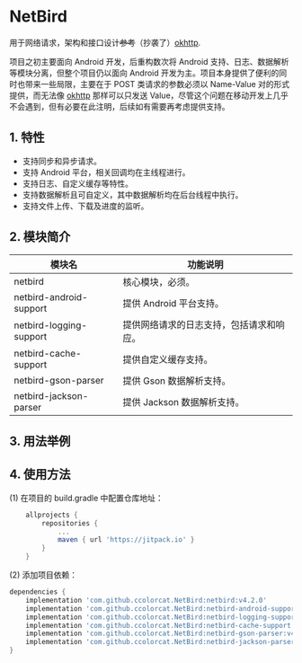 # NetBird

用于网络请求，架构和接口设计~~参考~~（抄袭了）[okhttp](https://github.com/square/okhttp). 

项目之初主要面向 Android 开发，后重构数次将 Android 支持、日志、数据解析等模块分离，但整个项目仍以面向 Android 开发为主。项目本身提供了便利的同时也带来一些局限，主要在于 POST 类请求的参数必须以 Name-Value 对的形式提供，而无法像 [okhttp](https://github.com/square/okhttp) 那样可以只发送 Value，尽管这个问题在移动开发上几乎不会遇到，但有必要在此注明，后续如有需要再考虑提供支持。

## 1. 特性

* 支持同步和异步请求。
* 支持 Android 平台，相关回调均在主线程进行。
* 支持日志、自定义缓存等特性。
* 支持数据解析且可自定义，其中数据解析均在后台线程中执行。
* 支持文件上传、下载及进度的监听。

## 2. 模块简介

| 模块名                  | 功能说明                                 |
| ----------------------- | ---------------------------------------- |
| netbird                 | 核心模块，必须。                         |
| netbird-android-support | 提供 Android 平台支持。                  |
| netbird-logging-support | 提供网络请求的日志支持，包括请求和响应。 |
| netbird-cache-support   | 提供自定义缓存支持。                     |
| netbird-gson-parser     | 提供 Gson 数据解析支持。                 |
| netbird-jackson-parser  | 提供 Jackson 数据解析支持。              |

## 3. 用法举例



## 4. 使用方法

(1) 在项目的 build.gradle 中配置仓库地址：

```groovy
	allprojects {
		repositories {
			...
			maven { url 'https://jitpack.io' }
		}
	}
```

(2) 添加项目依赖：

```groovy
dependencies {
    implementation 'com.github.ccolorcat.NetBird:netbird:v4.2.0'
    implementation 'com.github.ccolorcat.NetBird:netbird-android-support:v4.2.0'
    implementation 'com.github.ccolorcat.NetBird:netbird-logging-support:v4.2.0'
    implementation 'com.github.ccolorcat.NetBird:netbird-cache-support:v4.2.0'
    implementation 'com.github.ccolorcat.NetBird:netbird-gson-parser:v4.2.0'
    implementation 'com.github.ccolorcat.NetBird:netbird-jackson-parser:v4.2.0'
}
```
